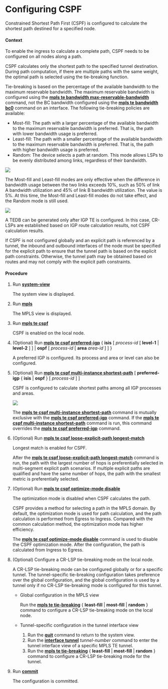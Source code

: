 Configuring CSPF
================

Constrained Shortest Path First (CSPF) is configured to calculate the shortest path destined for a specified node.

#### Context

To enable the ingress to calculate a complete path, CSPF needs to be configured on all nodes along a path.

CSPF calculates only the shortest path to the specified tunnel destination. During path computation, if there are multiple paths with the same weight, the optimal path is selected using the tie-breaking function.

Tie-breaking is based on the percentage of the available bandwidth to the maximum reservable bandwidth. The maximum reservable bandwidth is configured using the [**mpls te bandwidth max-reservable-bandwidth**](cmdqueryname=mpls+te+bandwidth+max-reservable-bandwidth) command, not the BC bandwidth configured using the [**mpls te bandwidth bc0**](cmdqueryname=mpls+te+bandwidth+bc0) command on an interface. The following tie-breaking policies are available:

* Most-fill: The path with a larger percentage of the available bandwidth to the maximum reservable bandwidth is preferred. That is, the path with lower bandwidth usage is preferred.
* Least-fill: The path with a smaller percentage of the available bandwidth to the maximum reservable bandwidth is preferred. That is, the path with higher bandwidth usage is preferred.
* Random: The device selects a path at random. This mode allows LSPs to be evenly distributed among links, regardless of their bandwidth.

![](../../../../public_sys-resources/note_3.0-en-us.png) 

The Most-fill and Least-fill modes are only effective when the difference in bandwidth usage between the two links exceeds 10%, such as 50% of link A bandwidth utilization and 45% of link B bandwidth utilization. The value is 5%. At this time, the Most-fill and Least-fill modes do not take effect, and the Random mode is still used.


![](../../../../public_sys-resources/note_3.0-en-us.png) 

A TEDB can be generated only after IGP TE is configured. In this case, CR-LSPs are established based on IGP route calculation results, not CSPF calculation results.

If CSPF is not configured globally and an explicit path is referenced by a tunnel, the inbound and outbound interfaces of the node must be specified for the explicit path to ensure that the tunnel path is based on the explicit path constraints. Otherwise, the tunnel path may be obtained based on routes and may not comply with the explicit path constraints.



#### Procedure

1. Run [**system-view**](cmdqueryname=system-view)
   
   
   
   The system view is displayed.
2. Run [**mpls**](cmdqueryname=mpls)
   
   
   
   The MPLS view is displayed.
3. Run [**mpls te cspf**](cmdqueryname=mpls+te+cspf)
   
   
   
   CSPF is enabled on the local node.
4. (Optional) Run [**mpls te cspf preferred-igp**](cmdqueryname=mpls+te+cspf+preferred-igp) { **isis** [ *process-id* [ **level-1** | **level-2** ] ] | **ospf** [ *process-id* [ **area** *area-id* ] ] }
   
   
   
   A preferred IGP is configured. Its process and area or level can also be configured.
5. (Optional) Run [**mpls te cspf multi-instance shortest-path**](cmdqueryname=mpls+te+cspf+multi-instance+shortest-path) [ **preferred-igp** { **isis** | **ospf** } [ *process-id* ] ]
   
   
   
   CSPF is configured to calculate shortest paths among all IGP processes and areas.
   
   ![](../../../../public_sys-resources/notice_3.0-en-us.png) 
   
   The [**mpls te cspf multi-instance shortest-path**](cmdqueryname=mpls+te+cspf+multi-instance+shortest-path) command is mutually exclusive with the [**mpls te cspf preferred-igp**](cmdqueryname=mpls+te+cspf+preferred-igp) command. If the [**mpls te cspf multi-instance shortest-path**](cmdqueryname=mpls+te+cspf+multi-instance+shortest-path) command is run, this command overrides the [**mpls te cspf preferred-igp**](cmdqueryname=mpls+te+cspf+preferred-igp) command.
6. (Optional) Run [**mpls te cspf loose-explicit-path longest-match**](cmdqueryname=mpls+te+cspf+loose-explicit-path+longest-match)
   
   
   
   Longest match is enabled for CSPF.
   
   
   
   After the [**mpls te cspf loose-explicit-path longest-match**](cmdqueryname=mpls+te+cspf+loose-explicit-path+longest-match) command is run, the path with the largest number of hops is preferentially selected in multi-segment explicit path scenarios. If multiple explicit paths are qualified and have the same number of hops, the path with the smallest metric is preferentially selected.
7. (Optional) Run [**mpls te cspf optimize-mode disable**](cmdqueryname=mpls+te+cspf+optimize-mode+disable)
   
   
   
   The optimization mode is disabled when CSPF calculates the path.
   
   CSPF provides a method for selecting a path in the MPLS domain. By default, the optimization mode is used for path calculation, and the path calculation is performed from Egress to Ingress. Compared with the common calculation method, the optimization mode has higher efficiency.
   
   The [**mpls te cspf optimize-mode disable**](cmdqueryname=mpls+te+cspf+optimize-mode+disable) command is used to disable the CSPF optimization mode. After the configuration, the path is calculated from Ingress to Egress.
8. (Optional) Configure a CR-LSP tie-breaking mode on the local node.
   
   
   
   A CR-LSP tie-breaking mode can be configured globally or for a specific tunnel. The tunnel-specific tie-breaking configuration takes preference over the global configuration, and the global configuration is used by a tunnel only if no CR-LSP tie-breaking mode is configured for this tunnel.
   
   
   
   * Global configuration in the MPLS view
     
     Run the [**mpls te tie-breaking**](cmdqueryname=mpls+te+tie-breaking) { **least-fill** | **most-fill** | **random** } command to configure a CR-LSP tie-breaking mode on the local node.
   * Tunnel-specific configuration in the tunnel interface view
     1. Run the [**quit**](cmdqueryname=quit) command to return to the system view.
     2. Run the [**interface tunnel**](cmdqueryname=interface+tunnel) *tunnel-number* command to enter the tunnel interface view of a specific MPLS TE tunnel.
     3. Run the [**mpls te tie-breaking**](cmdqueryname=mpls+te+tie-breaking) { **least-fill** | **most-fill** | **random** } command to configure a CR-LSP tie-breaking mode for the tunnel.
9. Run [**commit**](cmdqueryname=commit)
   
   
   
   The configuration is committed.